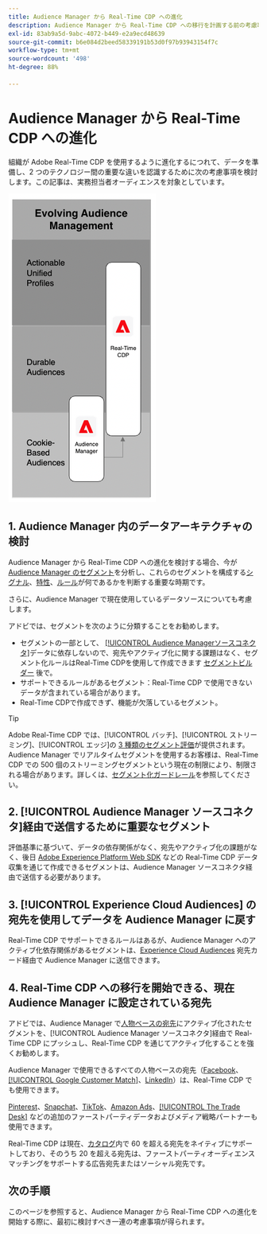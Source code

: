 ```yaml
---
title: Audience Manager から Real-Time CDP への進化
description: Audience Manager から Real-Time CDP への移行を計画する前の考慮事項について説明します。
exl-id: 83ab9a5d-9abc-4072-b449-e2a9ecd48639
source-git-commit: b6e084d2beed58339191b53d0f97b93943154f7c
workflow-type: tm+mt
source-wordcount: '498'
ht-degree: 88%

---
```


# Audience Manager から Real-Time CDP への進化

組織が Adobe Real-Time CDP を使用するように進化するにつれて、データを準備し、2 つのテクノロジー間の重要な違いを認識するために次の考慮事項を検討します。この記事は、実務担当者オーディエンスを対象としています。

![Audience Manager から Real-Time CDP への進化を示す図](/help/rtcdp/assets/aam-to-rtcdp-evolution.png)

## 1. Audience Manager 内のデータアーキテクチャの検討

Audience Manager から Real-Time CDP への進化を検討する場合、今が [Audience Manager のセグメント](https://experienceleague.adobe.com/docs/audience-manager/user-guide/features/segments/segments-purpose.html)を分析し、これらのセグメントを構成する[シグナル](https://experienceleague.adobe.com/docs/audience-manager/user-guide/features/data-explorer/data-explorer-understanding-signals.html)、[特性](https://experienceleague.adobe.com/docs/audience-manager/user-guide/features/traits/trait-details-page.html)、[ルール](https://experienceleague.adobe.com/docs/audience-manager/user-guide/features/segments/segment-builder.html#segment-builder-section)が何であるかを判断する重要な時期です。

さらに、Audience Manager で現在使用しているデータソースについても考慮します。

アドビでは、セグメントを次のように分類することをお勧めします。

* セグメントの一部として、 [[!UICONTROL Audience Managerソースコネクタ]](/help/sources/connectors/adobe-applications/audience-manager.md)データに依存しないので、宛先やアクティブ化に関する課題はなく、セグメント化ルールはReal-Time CDPを使用して作成できます [セグメントビルダー](/help/segmentation/ui/segment-builder.md) 後で。
* サポートできるルールがあるセグメント：Real-Time CDP で使用できないデータが含まれている場合があります。
* Real-Time CDPで作成できず、機能が欠落しているセグメント。

>[!TIP]
>
>Adobe Real-Time CDP では、[!UICONTROL バッチ]、[!UICONTROL ストリーミング]、[!UICONTROL エッジ]の [3 種類のセグメント評価](/help/segmentation/home.md#evaluate-segments)が提供されます。Audience Manager でリアルタイムセグメントを使用するお客様は、Real-Time CDP での 500 個のストリーミングセグメントという現在の制限により、制限される場合があります。詳しくは、[セグメント化ガードレール](/help/profile/guardrails.md)を参照してください。

## 2. [!UICONTROL Audience Manager ソースコネクタ]経由で送信するために重要なセグメント

評価基準に基づいて、データの依存関係がなく、宛先やアクティブ化の課題がなく、後日 [Adobe Experience Platform Web SDK](/help/web-sdk/faq.md) などの Real-Time CDP データ収集を通じて作成できるセグメントは、Audience Manager ソースコネクタ経由で送信する必要があります。

## 3. [!UICONTROL Experience Cloud Audiences] の宛先を使用してデータを Audience Manager に戻す

Real-Time CDP でサポートできるルールはあるが、Audience Manager へのアクティブ化依存関係があるセグメントは、[Experience Cloud Audiences](/help/destinations/catalog/adobe/experience-cloud-audiences.md) 宛先カード経由で Audience Manager に送信できます。

## 4. Real-Time CDP への移行を開始できる、現在 Audience Manager に設定されている宛先

アドビでは、Audience Manager で[人物ベースの宛先](https://experienceleague.adobe.com/docs/audience-manager/user-guide/features/destinations/people-based/people-based-destinations-overview.html?lang=ja)にアクティブ化されたセグメントを、[!UICONTROL Audience Manager ソースコネクタ]経由で Real-Time CDP にプッシュし、Real-Time CDP を通じてアクティブ化することを強くお勧めします。

Audience Manager で使用できるすべての人物ベースの宛先（[Facebook](/help/destinations/catalog/social/facebook.md)、[[!UICONTROL Google Customer Match]](/help/destinations/catalog/advertising/google-customer-match.md)、[LinkedIn](/help/destinations/catalog/social/linkedin.md)）は、Real-Time CDP でも使用できます。

[Pinterest](/help/destinations/catalog/advertising/pinterest.md)、[Snapchat](/help/destinations/catalog/advertising/snap-inc.md)、[TikTok](/help/destinations/catalog/social/tiktok.md)、[Amazon Ads](/help/destinations/catalog/advertising/amazon-ads.md)、[[!UICONTROL The Trade Desk]](/help/destinations/catalog/advertising/tradedesk.md) などの追加のファーストパーティデータおよびメディア戦略パートナーも使用できます。

Real-Time CDP は現在、[カタログ](/help/destinations/catalog/overview.md)内で 60 を超える宛先をネイティブにサポートしており、そのうち 20 を超える宛先は、ファーストパーティオーディエンスマッチングをサポートする広告宛先またはソーシャル宛先です。

## 次の手順

このページを参照すると、Audience Manager から Real-Time CDP への進化を開始する際に、最初に検討すべき一連の考慮事項が得られます。

